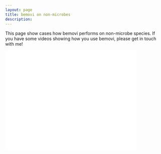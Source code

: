 ```yaml
---
layout: page
title: bemovi on non-microbes
description: 
---
```


This page show cases how bemovi performs on non-microbe species. If you have some videos
showing how you use bemovi, please get in touch with me!

<iframe width="420" height="315" src="//www.youtube.com/embed/1irP8jm6sk8" frameborder="0" allowfullscreen></iframe>